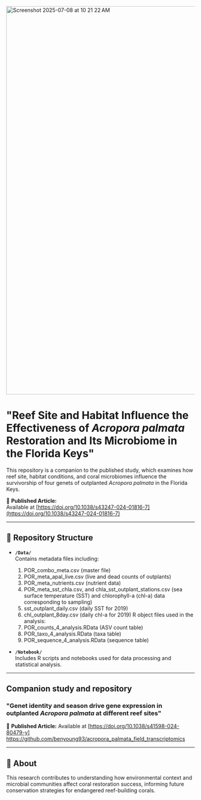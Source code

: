 
<img width="1039" alt="Screenshot 2025-07-08 at 10 21 22 AM" src="https://github.com/user-attachments/assets/bae17446-647d-44cc-8c99-d438f4fba162" />


# "Reef Site and Habitat Influence the Effectiveness of *Acropora palmata* Restoration and Its Microbiome in the Florida Keys"

This repository is a companion to the published study, which examines how reef site, habitat conditions, and coral microbiomes influence the survivorship of four genets of outplanted *Acropora palmata* in the Florida Keys.

📄 **Published Article:**  
Available at [https://doi.org/10.1038/s43247-024-01816-7](https://doi.org/10.1038/s43247-024-01816-7)

---

## 📁 Repository Structure

- **`/Data/`**  
  Contains metadata files including:
  1. POR_combo_meta.csv (master file)
  2. POR_meta_apal_live.csv (live and dead counts of outplants)
  3. POR_meta_nutrients.csv (nutrient data)
  4. POR_meta_sst_chla.csv, and chla_sst_outplant_stations.csv (sea surface temperature (SST) and chlorophyll-a (chl-a) data corresponding to sampling)
  5. sst_outplant_daily.csv (daily SST for 2019)
  6. chl_outplant_8day.csv (daily chl-a for 2019)
R object files used in the analysis:
  1. POR_counts_4_analysis.RData (ASV count table)
  2. POR_taxo_4_analysis.RData (taxa table)
  3. POR_sequence_4_analysis.RData (sequence table)

- **`/Notebook/`**  
  Includes R scripts and notebooks used for data processing and statistical analysis.

---

## Companion study and repository
### "Genet identity and season drive gene expression in outplanted *Acropora palmata* at different reef sites"
📄 **Published Article:**  Available at [https://doi.org/10.1038/s41598-024-80479-y]
https://github.com/benyoung93/acropora_palmata_field_transcriptomics



---

## 🧬 About

This research contributes to understanding how environmental context and microbial communities affect coral restoration success, informing future conservation strategies for endangered reef-building corals.

